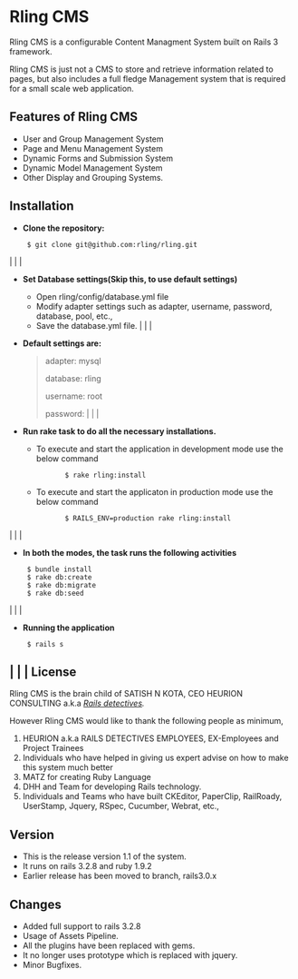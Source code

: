 Rling CMS
================================

Rling CMS is a configurable Content Managment System built on Rails 3 framework. 

Rling CMS is just not a CMS to store and retrieve information related to pages, but also includes a full fledge Management system that is required for a small scale web application.


Features of Rling CMS
-------------------------

* User and Group Management System
* Page and Menu Management System
* Dynamic Forms and Submission System
* Dynamic Model Management System
* Other Display and Grouping Systems.


Installation
-------------------------------

+  **Clone the repository:**

        $ git clone git@github.com:rling/rling.git  
|
|
|
+  **Set Database settings(Skip this, to use default settings)**

   * Open rling/config/database.yml file
   * Modify adapter settings such as adapter, username, password, database, pool, etc.,
   * Save the database.yml file.
|
|
|
+  **Default settings are:**

   > adapter: mysql
   >
   > database: rling
   >
   > username: root
   >
   > password:
|
|
|
+  **Run rake task to do all the necessary installations.**


   * To execute and start the application in development mode use the below command

				$ rake rling:install

   * To execute and start the applicaton in production mode use the below command

				$ RAILS_ENV=production rake rling:install
|
|
|
+  **In both the modes, the task runs the following activities**

        $ bundle install
        $ rake db:create
        $ rake db:migrate
        $ rake db:seed
|
|
|
+  **Running the application**

        $ rails s
|
|
|
License
-------------------------------

Rling CMS is the brain child of SATISH N KOTA, CEO HEURION CONSULTING a.k.a 
*[Rails detectives](http://www.heurion.com).*

However Rling CMS would like to thank the following people as minimum,

   1. HEURION a.k.a RAILS DETECTIVES EMPLOYEES, EX-Employees and Project Trainees
   2. Individuals who have helped in giving us expert advise on how to make this system much better
   3. MATZ for creating Ruby Language
   4. DHH and Team for developing Rails technology.
   5. Individuals and Teams who have built CKEditor, PaperClip, RailRoady, UserStamp, Jquery, RSpec, Cucumber, Webrat, etc.,


Version
-------------------------------
*  This is the release version 1.1 of the system.
*  It runs on rails 3.2.8 and ruby 1.9.2
*  Earlier release has been moved to branch, rails3.0.x



Changes
-------------------------------

*  Added full support to rails 3.2.8
*  Usage of Assets Pipeline.
*  All the plugins have been replaced with gems.
*  It no longer uses prototype which is replaced with jquery.
*  Minor Bugfixes.
 
